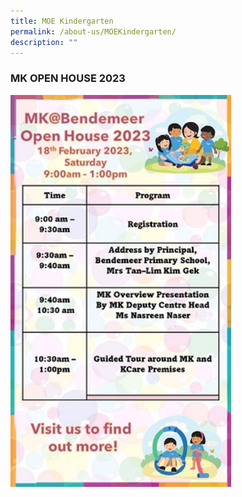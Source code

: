 ```yaml
---
title: MOE Kindergarten
permalink: /about-us/MOEKindergarten/
description: ""
---
```

### MK OPEN HOUSE 2023


<img style="width: 70%;" src="/images/MKopenhse_reduced.jpg">